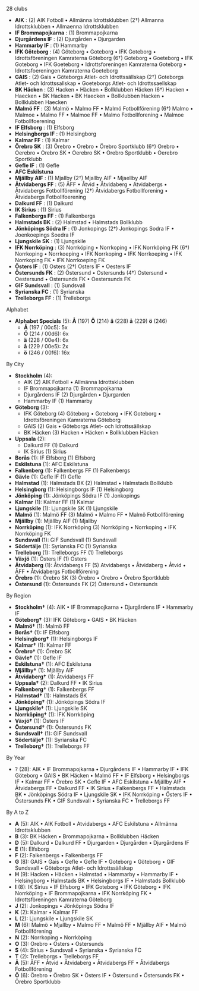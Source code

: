 28 clubs

- **AIK** : (2) AIK Fotboll • Allmänna Idrottsklubben (2†) Allmanna Idrottsklubben • Allmaenna Idrottsklubben
- **IF Brommapojkarna** : (1) Brommapojkarna
- **Djurgårdens IF** : (2) Djurgården • Djurgarden
- **Hammarby IF** : (1) Hammarby
- **IFK Göteborg** : (4) Göteborg • Goteborg • IFK Goteborg • Idrottsföreningen Kamraterna Göteborg (6†) Goteborg • Goeteborg • IFK Goteborg • IFK Goeteborg • Idrottsforeningen Kamraterna Goteborg • Idrottsfoereningen Kamraterna Goeteborg
- **GAIS** : (2) Gais • Göteborgs Atlet- och Idrottssällskap (2†) Goteborgs Atlet- och Idrottssallskap • Goeteborgs Atlet- och Idrottssaellskap
- **BK Häcken** : (3) Hacken • Häcken • Bollklubben Häcken (6†) Hacken • Haecken • BK Hacken • BK Haecken • Bollklubben Hacken • Bollklubben Haecken
- **Malmö FF** : (3) Malmö • Malmo FF • Malmö Fotbollförening (6†) Malmo • Malmoe • Malmo FF • Malmoe FF • Malmo Fotbollforening • Malmoe Fotbollfoerening
- **IF Elfsborg** : (1) Elfsborg
- **Helsingborgs IF** : (1) Helsingborg
- **Kalmar FF** : (1) Kalmar
- **Örebro SK** : (3) Örebro • Orebro • Örebro Sportklubb (6†) Orebro • Oerebro • Orebro SK • Oerebro SK • Orebro Sportklubb • Oerebro Sportklubb
- **Gefle IF** : (1) Gefle
- **AFC Eskilstuna**
- **Mjällby AIF** : (1) Mjallby (2†) Mjallby AIF • Mjaellby AIF
- **Åtvidabergs FF** : (5) ÅFF • Åtvid • Åtvidaberg • Atvidabergs • Åtvidabergs Fotbollförening (2†) Åtvidabergs Fotbollforening • Åtvidabergs Fotbollfoerening
- **Dalkurd FF** : (1) Dalkurd
- **IK Sirius** : (1) Sirius
- **Falkenbergs FF** : (1) Falkenbergs
- **Halmstads BK** : (2) Halmstad • Halmstads Bollklubb
- **Jönköpings Södra IF** : (1) Jonkopings (2†) Jonkopings Sodra IF • Joenkoepings Soedra IF
- **Ljungskile SK** : (1) Ljungskile
- **IFK Norrköping** : (3) Norrköping • Norrkoping • IFK Norrköping FK (6†) Norrkoping • Norrkoeping • IFK Norrkoping • IFK Norrkoeping • IFK Norrkoping FK • IFK Norrkoeping FK
- **Östers IF** : (1) Osters (2†) Osters IF • Oesters IF
- **Östersunds FK** : (2) Östersund • Ostersunds (4†) Ostersund • Oestersund • Ostersunds FK • Oestersunds FK
- **GIF Sundsvall** : (1) Sundsvall
- **Syrianska FC** : (1) Syrianska
- **Trelleborgs FF** : (1) Trelleborgs




Alphabet

- **Alphabet Specials** (5):  **Å** (197) **Ö** (214) **ä** (228) **å** (229) **ö** (246)
  - **Å** (197 / 00c5): 5x
  - **Ö** (214 / 00d6): 6x
  - **ä** (228 / 00e4): 6x
  - **å** (229 / 00e5): 2x
  - **ö** (246 / 00f6): 16x




By City

- **Stockholm** (4): 
  - AIK  (2) AIK Fotboll • Allmänna Idrottsklubben
  - IF Brommapojkarna  (1) Brommapojkarna
  - Djurgårdens IF  (2) Djurgården • Djurgarden
  - Hammarby IF  (1) Hammarby
- **Göteborg** (3): 
  - IFK Göteborg  (4) Göteborg • Goteborg • IFK Goteborg • Idrottsföreningen Kamraterna Göteborg
  - GAIS  (2) Gais • Göteborgs Atlet- och Idrottssällskap
  - BK Häcken  (3) Hacken • Häcken • Bollklubben Häcken
- **Uppsala** (2): 
  - Dalkurd FF  (1) Dalkurd
  - IK Sirius  (1) Sirius
- **Borås** (1): IF Elfsborg  (1) Elfsborg
- **Eskilstuna** (1): AFC Eskilstuna 
- **Falkenberg** (1): Falkenbergs FF  (1) Falkenbergs
- **Gävle** (1): Gefle IF  (1) Gefle
- **Halmstad** (1): Halmstads BK  (2) Halmstad • Halmstads Bollklubb
- **Helsingborg** (1): Helsingborgs IF  (1) Helsingborg
- **Jönköping** (1): Jönköpings Södra IF  (1) Jonkopings
- **Kalmar** (1): Kalmar FF  (1) Kalmar
- **Ljungskile** (1): Ljungskile SK  (1) Ljungskile
- **Malmö** (1): Malmö FF  (3) Malmö • Malmo FF • Malmö Fotbollförening
- **Mjällby** (1): Mjällby AIF  (1) Mjallby
- **Norrköping** (1): IFK Norrköping  (3) Norrköping • Norrkoping • IFK Norrköping FK
- **Sundsvall** (1): GIF Sundsvall  (1) Sundsvall
- **Södertälje** (1): Syrianska FC  (1) Syrianska
- **Trelleborg** (1): Trelleborgs FF  (1) Trelleborgs
- **Växjö** (1): Östers IF  (1) Osters
- **Åtvidaberg** (1): Åtvidabergs FF  (5) Atvidabergs • Åtvidaberg • Åtvid • ÅFF • Åtvidabergs Fotbollförening
- **Örebro** (1): Örebro SK  (3) Örebro • Orebro • Örebro Sportklubb
- **Östersund** (1): Östersunds FK  (2) Östersund • Ostersunds




By Region

- **Stockholm†** (4):   AIK • IF Brommapojkarna • Djurgårdens IF • Hammarby IF
- **Göteborg†** (3):   IFK Göteborg • GAIS • BK Häcken
- **Malmö†** (1):   Malmö FF
- **Borås†** (1):   IF Elfsborg
- **Helsingborg†** (1):   Helsingborgs IF
- **Kalmar†** (1):   Kalmar FF
- **Örebro†** (1):   Örebro SK
- **Gävle†** (1):   Gefle IF
- **Eskilstuna†** (1):   AFC Eskilstuna
- **Mjällby†** (1):   Mjällby AIF
- **Åtvidaberg†** (1):   Åtvidabergs FF
- **Uppsala†** (2):   Dalkurd FF • IK Sirius
- **Falkenberg†** (1):   Falkenbergs FF
- **Halmstad†** (1):   Halmstads BK
- **Jönköping†** (1):   Jönköpings Södra IF
- **Ljungskile†** (1):   Ljungskile SK
- **Norrköping†** (1):   IFK Norrköping
- **Växjö†** (1):   Östers IF
- **Östersund†** (1):   Östersunds FK
- **Sundsvall†** (1):   GIF Sundsvall
- **Södertälje†** (1):   Syrianska FC
- **Trelleborg†** (1):   Trelleborgs FF




By Year

- ? (28):   AIK • IF Brommapojkarna • Djurgårdens IF • Hammarby IF • IFK Göteborg • GAIS • BK Häcken • Malmö FF • IF Elfsborg • Helsingborgs IF • Kalmar FF • Örebro SK • Gefle IF • AFC Eskilstuna • Mjällby AIF • Åtvidabergs FF • Dalkurd FF • IK Sirius • Falkenbergs FF • Halmstads BK • Jönköpings Södra IF • Ljungskile SK • IFK Norrköping • Östers IF • Östersunds FK • GIF Sundsvall • Syrianska FC • Trelleborgs FF






By A to Z

- **A** (5): AIK • AIK Fotboll • Atvidabergs • AFC Eskilstuna • Allmänna Idrottsklubben
- **B** (3): BK Häcken • Brommapojkarna • Bollklubben Häcken
- **D** (5): Dalkurd • Dalkurd FF • Djurgarden • Djurgården • Djurgårdens IF
- **E** (1): Elfsborg
- **F** (2): Falkenbergs • Falkenbergs FF
- **G** (8): GAIS • Gais • Gefle • Gefle IF • Goteborg • Göteborg • GIF Sundsvall • Göteborgs Atlet- och Idrottssällskap
- **H** (9): Hacken • Häcken • Halmstad • Hammarby • Hammarby IF • Helsingborg • Halmstads BK • Helsingborgs IF • Halmstads Bollklubb
- **I** (8): IK Sirius • IF Elfsborg • IFK Goteborg • IFK Göteborg • IFK Norrköping • IF Brommapojkarna • IFK Norrköping FK • Idrottsföreningen Kamraterna Göteborg
- **J** (2): Jonkopings • Jönköpings Södra IF
- **K** (2): Kalmar • Kalmar FF
- **L** (2): Ljungskile • Ljungskile SK
- **M** (6): Malmö • Mjallby • Malmo FF • Malmö FF • Mjällby AIF • Malmö Fotbollförening
- **N** (2): Norrkoping • Norrköping
- **O** (3): Orebro • Osters • Ostersunds
- **S** (4): Sirius • Sundsvall • Syrianska • Syrianska FC
- **T** (2): Trelleborgs • Trelleborgs FF
- **Å** (5): ÅFF • Åtvid • Åtvidaberg • Åtvidabergs FF • Åtvidabergs Fotbollförening
- **Ö** (6): Örebro • Örebro SK • Östers IF • Östersund • Östersunds FK • Örebro Sportklubb





